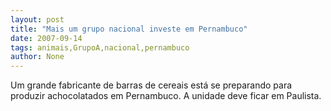 ```yaml
---
layout: post
title: "Mais um grupo nacional investe em Pernambuco"
date: 2007-09-14
tags: animais,GrupoA,nacional,pernambuco
author: None
---
```


Um grande fabricante de barras de cereais&nbsp;est&aacute; se preparando para produzir achocolatados em Pernambuco. A unidade deve ficar em Paulista.
 